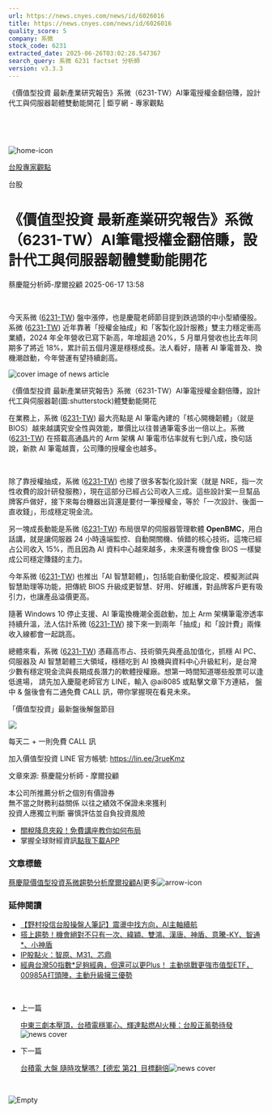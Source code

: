 ```yaml
---
url: https://news.cnyes.com/news/id/6026016
title: https://news.cnyes.com/news/id/6026016
quality_score: 5
company: 系微
stock_code: 6231
extracted_date: 2025-06-26T03:02:28.547367
search_query: 系微 6231 factset 分析師
version: v3.3.3
---
```


《價值型投資 最新產業研究報告》系微（6231-TW）AI筆電授權金翻倍賺，設計代工與伺服器韌體雙動能開花 | 鉅亨網 - 專家觀點

‌

‌

![home-icon](/assets/icons/breadCrumb/symbol-icon-home.svg)

[台股](/news/cat/tw_stock)[專家觀點](/news/cat/stock_report)

台股

# 《價值型投資 最新產業研究報告》系微（6231-TW）AI筆電授權金翻倍賺，設計代工與伺服器韌體雙動能開花

蔡慶龍分析師-摩爾投顧 2025-06-17 13:58

‌

今天系微 ([6231-TW](https://www.cnyes.com/twstock/6231)) 盤中漲停，也是慶龍老師節目提到跌過頭的中小型績優股。系微 ([6231-TW](https://www.cnyes.com/twstock/6231)) 近年靠著「授權金抽成」和「客製化設計服務」雙主力穩定衝高業績，2024 年全年營收已寫下新高，年增超過 20%，5 月單月營收也比去年同期多了將近 18%，累計前五個月還是穩穩成長。法人看好，隨著 AI 筆電普及、換機潮啟動，今年營運有望持續創高。

![cover image of news article](/_next/image?url=https%3A%2F%2Fcimg.cnyes.cool%2Fprod%2Fnews%2F6026016%2Fl%2F2af1903a3f9ab597e30dc095149009b0.jpg&w=3840&q=75)

《價值型投資 最新產業研究報告》系微（6231-TW）AI筆電授權金翻倍賺，設計代工與伺服器韌(圖:shutterstock)體雙動能開花

在業務上，系微 ([6231-TW](https://www.cnyes.com/twstock/6231)) 最大亮點是 AI 筆電內建的「核心開機韌體」（就是 BIOS）越來越講究安全性與效能，單價比以往普通筆電多出一倍以上。系微 ([6231-TW](https://www.cnyes.com/twstock/6231)) 在搭載高通晶片的 Arm 架構 AI 筆電市佔率就有七到八成，換句話說，新款 AI 筆電越賣，公司賺的授權金也越多。

‌

除了靠授權抽成，系微 ([6231-TW](https://www.cnyes.com/twstock/6231)) 也接了很多客製化設計案（就是 NRE，指一次性收費的設計研發服務），現在這部分已經占公司收入三成。這些設計案一旦幫品牌客戶做好，接下來每台機器出貨還是要付一筆授權金，等於「一次設計、後面一直收錢」，形成穩定現金流。

另一塊成長動能是系微 ([6231-TW](https://www.cnyes.com/twstock/6231)) 布局很早的伺服器管理軟體 **OpenBMC**，用白話講，就是讓伺服器 24 小時遠端監控、自動開關機、偵錯的核心技術。這塊已經占公司收入 15%，而且因為 AI 資料中心越來越多，未來還有機會像 BIOS 一樣變成公司穩定賺錢的主力。

今年系微 ([6231-TW](https://www.cnyes.com/twstock/6231)) 也推出「AI 智慧韌體」，包括能自動優化設定、模擬測試與智慧助理等功能，把傳統 BIOS 升級成更智慧、好用、好維護，對品牌客戶更有吸引力，也讓產品溢價更高。

隨著 Windows 10 停止支援、AI 筆電換機潮全面啟動，加上 Arm 架構筆電滲透率持續升溫，法人估計系微 ([6231-TW](https://www.cnyes.com/twstock/6231)) 接下來一到兩年「抽成」和「設計費」兩條收入線都會一起跳高。

總體來看，系微 ([6231-TW](https://www.cnyes.com/twstock/6231)) 憑藉高市占、技術領先與產品加值化，抓穩 AI PC、伺服器及 AI 智慧韌體三大領域，穩穩吃到 AI 換機與資料中心升級紅利，是台灣少數有穩定現金流與長期成長潛力的軟體授權廠。想第一時間知道哪些股票可以逢低進場， 請先加入慶龍老師官方 LINE，輸入 @ai8085 或點擊文章下方連結， 盤中 & 盤後會有二通免費 CALL 訊，帶你掌握現在看見未來。

「價值型投資」最新盤後解盤節目

![](https://cimg.cnyes.cool/prod/news/6026016/l/9307ba53b6163f5ca3a9ea3549aa2cfe.jpg)

每天二 + 一則免費 CALL 訊

加入價值型投資 LINE 官方帳號: <https://lin.ee/3rueKmz>

文章來源: 蔡慶龍分析師 - 摩爾投顧

本公司所推薦分析之個別有價證券  
無不當之財務利益關係 以往之績效不保證未來獲利  
投資人應獨立判斷 審慎評估並自負投資風險

* [關稅降息夾殺！免費講座教你如何布局](https://www.rsc.com.tw/Cnyes_RSC/SeminarBooking2025InvestmentOutlook.aspx?utm_source=anue&utm_medium=usstocks_end)
* 掌握全球財經資訊[點我下載APP](http://www.cnyes.com/app/?utm_source=mweb&utm_medium=HamMenuBanner&utm_campaign=fixed&utm_content=entr)

### 文章標籤

[蔡慶龍](https://news.cnyes.com/tag/蔡慶龍 "蔡慶龍")[價值型投資](https://news.cnyes.com/tag/價值型投資 "價值型投資")[系微](https://news.cnyes.com/tag/系微 "系微")[趨勢分析](https://news.cnyes.com/tag/趨勢分析 "趨勢分析")[摩爾投顧](https://news.cnyes.com/tag/摩爾投顧 "摩爾投顧")[AI](https://news.cnyes.com/tag/AI "AI")更多![arrow-icon](/assets/icons/arrows/arrow-down.svg)

### 延伸閱讀

* [【野村投信台股操盤人筆記】震盪中找方向，AI主軸續航](/news/id/6039175)
* [搭上趨勢！機會絕對不只有一次、緯穎、雙鴻、漢唐、神盾、意騰-KY、智通\*、小神盾](/news/id/6038081)
* [IP股點火：智原、M31、芯鼎](/news/id/6037794)
* [經典台灣50指數\*足夠經典，但還可以更Plus！ 主動挑戰更強市值型ETF， 00985A打頭陣，主動升級擁三優勢](/news/id/6037206)

‌

* 上一篇

  [中東三劇本壓頂，台積電穩軍心、輝達點燃AI火種：台股正蓄勢待發](/news/id/6026399)![news cover](https://cimg.cnyes.cool/prod/news/6026399/m/3dac232702957dd9fe27df7b2ca424fa.jpg)
* 下一篇

  [台積電 大盤 隨時攻擊嗎?【德宏 第2】目標翻倍](/news/id/6024846)![news cover](https://cimg.cnyes.cool/prod/news/6024846/m/d0e6523cf0a6484506741e0171073a72.jpg)

‌

![Empty](/assets/icons/skeleton/empty-image.svg)

‌
